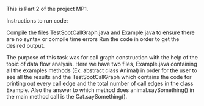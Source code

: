 This is Part 2 of the project MP1.

Instructions to run code:

Compile the files TestSootCallGraph.java and Example.java to ensure there are no syntax or compile time errors
Run the code in order to get the desired output.

The purpose of this task was for call graph construction with the help of the topic of data flow analysis. Here we have two files, Example.java containing all the examples methods (Ex. abstract class Animal) in order for the user to see all the results and the TestSootCallGraph which contains the code for printing out every call edge and the total number of call edges in the class Example. Also the answer to which method does animal.saySomething() in the main method call is the Cat.saySomething(). 
